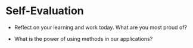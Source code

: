 # Self-Evaluation

- Reflect on your learning and work today. What are you most proud of?

- What is the power of using methods in our applications?